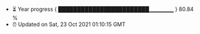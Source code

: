 - ⏳ Year progress { ████████████████████████▁▁▁▁▁▁ } 80.84 %
- ⏰ Updated on Sat, 23 Oct 2021 01:10:15 GMT

